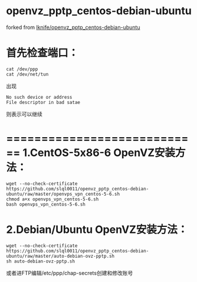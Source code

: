 openvz_pptp_centos-debian-ubuntu
============================
forked from [lknife/openvz_pptp_centos-debian-ubuntu](https://github.com/lknife/openvz_pptp_centos-debian-ubuntu)

首先检查端口：
============================

    cat /dev/ppp
    cat /dev/net/tun

出现

    No such device or address
    File descriptor in bad satae

则表示可以继续

============================
1.CentOS-5x86-6 OpenVZ安装方法：
============================

    wget --no-check-certificate https://github.com/slql0011/openvz_pptp_centos-debian-ubuntu/raw/master/openvps_vpn_centos-5-6.sh
    chmod a+x openvps_vpn_centos-5-6.sh
    bash openvps_vpn_centos-5-6.sh

2.Debian/Ubuntu OpenVZ安装方法：
============================

    wget --no-check-certificate https://github.com/slql0011/openvz_pptp_centos-debian-ubuntu/raw/master/auto-debian-ovz-pptp.sh
    sh auto-debian-ovz-pptp.sh

或者进FTP编辑/etc/ppp/chap-secrets创建和修改账号
